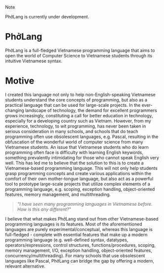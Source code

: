 > [!NOTE]
> PhởLang is currently under development.

# PhởLang
PhởLang is a full-fledged Vietnamese programming language that aims to open the world of Computer Science to Vietnamese students through its intuitive Vietnamese syntax.

# Motive
I created this language not only to help non-English-speaking Vietnamese students understand the core concepts of programming, but also as a practical language that can be used for large-scale projects. In the ever-changing landscape of technology, the demand for excellent programmers grows increasingly, constituting a call for better education in technology, especially for a developing country such as Vietnam. However, from my experience, technology, to wit programming, has never been taken in serious consideration in many schools, and schools that do teach programming often use obsolescent languages, e.g. Pascal, resulting in the obfuscation of the wonderful world of computer science from many Vietnamese students. An issue that Vietnamese students who do learn programming often face is difficulty with learning English keywords, something prevalently intimidating for those who cannot speak English very well. This has led me to believe that the solution to this is to create a Vietnamese-based programming language. This will not only help students grasp programming concepts and create various applications within the comfort of their own mother-tongue language, but also act as a powerful tool to prototype large-scale projects that utilize complex elements of a programming language, e.g. scoping, exception handling, object-oriented features, memory management, and multithreading.

> _"I have seen many programming languages in Vietnamese before. How is this any different?"_

I believe that what makes PhởLang stand out from other Vietnamese-based programming languages is its features. Most of the aforementioned languages are purely experimental/conceptual, whereas this language is full-fledged - complete with essential features that make up a modern programming language (e.g. well-defined syntax, datatypes, operators/expressions, control structures, functions/procedures, scoping, memory management, I/O, exception handling, object-oriented features, concurrency/multithreading). For many schools that use obsolescent languages like Pascal, PhởLang can bridge the gap by offering a modern, relevant alternative.
